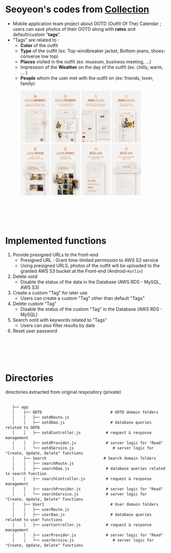 # Seoyeon's codes from [Collection](https://play.google.com/store/apps/details?id=com.eight.collection&pli=1) 
- Mobile application team project about OOTD (Outfit Of The) Calendar ; users can save photos of their OOTD along with **rates** and default/custom "**tags**". 
- "Tags" are related to :
   - **Color** of the outfit  
   - **Type** of the outfit  (ex: Top-windbreaker jacket, Bottom-jeans, shoes-converse low top)
   - **Places** visited in the outfit  (ex: museum, business meeting, ...)
   - Impression of the **Weather** on the day of the outfit  (ex: chilly, warm, ... )
   - **People** whom the user met with the outfit on  (ex: friends, lover, family)
      <p float="left" >
         <img src = ./readme_images/2.jpg width="20%" />
         <img src = ./readme_images/3.jpg width="20%" />
         <img src = ./readme_images/4.jpg width="20%" />
         <img src = ./readme_images/5.jpg width="20%" />
         <img src = ./readme_images/6.jpg width="20%" />
         <img src = ./readme_images/7.jpg width="20%" />
         <img src = ./readme_images/8.jpg width="20%" />
         <img src = ./readme_images/9.jpg width="20%" />
      </p>


<br><br/>
<br><br/>
# Implemented functions 
1. Provide presigned URLs to the front-end 
   - Presigned URL : Grant time-limited permission to AWS S3 service
   - Using presigned URLS, photos of the outfit will be uploaded to the granted AWS S3 bucket at the Front-end (Android-`Kotlin`)
2. Delete ootd 
   - Disable the status of the data in the Database (AWS RDS - MySQL, AWS S3) 
3. Create a custom "Tag" for later use
   - Users can create a custom "Tag" other than default "Tags" 
4. Delete custom "Tag"
   - Disable the status of the custom "Tag" in the Database (AWS RDS - MySQL)
5. Search ootd with keywords related to "Tags"
   - Users can also filter results by date
6. Reset user password 

<br><br/>
<br><br/>
# Directories 
 directories extracted from original respository (private)
```
                    			
   ├── app              				
   │    ├── OOTD            			      # OOTD domain folders
   │ 	│   ├── ootdRoute.js          	
   │ 	│   ├── ootdDao.js          	      # database queries related to OOTD
   │ 	│   ├── ootdController.js          	# request & response management
   │ 	│   ├── ootdProvider.js          	# server logic for "Read" 
   │ 	│   └── ootdService.js          	   # server logic for "Create, Update, Delete" functions   
   │    ├── Search            			   # Search domain folders
   │ 	│   ├── searchRoute.js          	
   │ 	│   ├── searchDao.js                # database queries related to search function
   │ 	│   ├── searchController.js         # request & response management
   │ 	│   ├── searchProvider.js          	# server logic for "Read"
   │ 	│   └── searchService.js          	# server logic for "Create, Update, Delete" functions   
   │    ├── User1            			      # User domain folders
   │ 	│   ├── userRoute.js          	
   │ 	│   ├── userDao.js          	      # database queries related to user functions
   │ 	│   ├── userController.js          	# request & response management
   │ 	│   ├── userProvider.js             # server logic for "Read"
   │ 	│   └── userService.js          	   # server logic for "Create, Update, Delete" functions   
```

